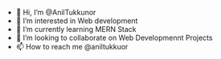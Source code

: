 - 👋 Hi, I’m @AnilTukkunor
- 👀 I’m interested in Web development
- 🌱 I’m currently learning MERN Stack
- 💞️ I’m looking to collaborate on Web Developmennt Projects
- 📫 How to reach me @aniltukkuor


<!---
AnilTukkunor/AnilTukkunor is a ✨ special ✨ repository because its `README.md` (this file) appears on your GitHub profile.
You can click the Preview link to take a look at your changes.
--->
